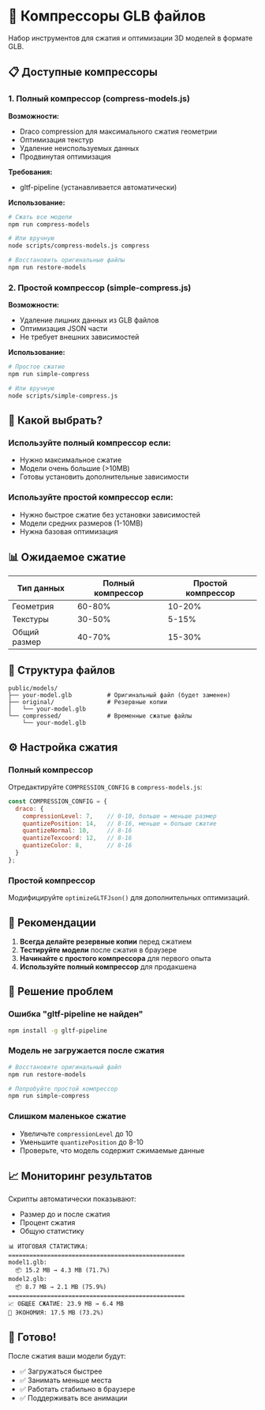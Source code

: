 # 🔧 Компрессоры GLB файлов

Набор инструментов для сжатия и оптимизации 3D моделей в формате GLB.

## 📋 Доступные компрессоры

### 1. Полный компрессор (compress-models.js)
**Возможности:**
- Draco compression для максимального сжатия геометрии
- Оптимизация текстур
- Удаление неиспользуемых данных
- Продвинутая оптимизация

**Требования:**
- gltf-pipeline (устанавливается автоматически)

**Использование:**
```bash
# Сжать все модели
npm run compress-models

# Или вручную
node scripts/compress-models.js compress

# Восстановить оригинальные файлы
npm run restore-models
```

### 2. Простой компрессор (simple-compress.js)
**Возможности:**
- Удаление лишних данных из GLB файлов
- Оптимизация JSON части
- Не требует внешних зависимостей

**Использование:**
```bash
# Простое сжатие
npm run simple-compress

# Или вручную
node scripts/simple-compress.js
```

## 🎯 Какой выбрать?

### Используйте **полный компрессор** если:
- Нужно максимальное сжатие
- Модели очень большие (>10MB)
- Готовы установить дополнительные зависимости

### Используйте **простой компрессор** если:
- Нужно быстрое сжатие без установки зависимостей
- Модели средних размеров (1-10MB)
- Нужна базовая оптимизация

## 📊 Ожидаемое сжатие

| Тип данных | Полный компрессор | Простой компрессор |
|------------|-------------------|-------------------|
| Геометрия  | 60-80%           | 10-20%            |
| Текстуры   | 30-50%           | 5-15%             |
| Общий размер | 40-70%         | 15-30%            |

## 📁 Структура файлов

```
public/models/
├── your-model.glb          # Оригинальный файл (будет заменен)
├── original/               # Резервные копии
│   └── your-model.glb
└── compressed/             # Временные сжатые файлы
    └── your-model.glb
```

## ⚙️ Настройка сжатия

### Полный компрессор
Отредактируйте `COMPRESSION_CONFIG` в `compress-models.js`:

```javascript
const COMPRESSION_CONFIG = {
  draco: {
    compressionLevel: 7,    // 0-10, больше = меньше размер
    quantizePosition: 14,   // 8-16, меньше = больше сжатие
    quantizeNormal: 10,     // 8-16
    quantizeTexcoord: 12,   // 8-16
    quantizeColor: 8,       // 8-16
  }
};
```

### Простой компрессор
Модифицируйте `optimizeGLTFJson()` для дополнительных оптимизаций.

## 🚀 Рекомендации

1. **Всегда делайте резервные копии** перед сжатием
2. **Тестируйте модели** после сжатия в браузере
3. **Начинайте с простого компрессора** для первого опыта
4. **Используйте полный компрессор** для продакшена

## 🔧 Решение проблем

### Ошибка "gltf-pipeline не найден"
```bash
npm install -g gltf-pipeline
```

### Модель не загружается после сжатия
```bash
# Восстановите оригинальный файл
npm run restore-models

# Попробуйте простой компрессор
npm run simple-compress
```

### Слишком маленькое сжатие
- Увеличьте `compressionLevel` до 10
- Уменьшите `quantizePosition` до 8-10
- Проверьте, что модель содержит сжимаемые данные

## 📈 Мониторинг результатов

Скрипты автоматически показывают:
- Размер до и после сжатия
- Процент сжатия
- Общую статистику

```
📊 ИТОГОВАЯ СТАТИСТИКА:
==================================================
model1.glb:
  📦 15.2 MB → 4.3 MB (71.7%)
model2.glb:
  📦 8.7 MB → 2.1 MB (75.9%)
==================================================
📈 ОБЩЕЕ СЖАТИЕ: 23.9 MB → 6.4 MB
🎯 ЭКОНОМИЯ: 17.5 MB (73.2%)
```

## 🎉 Готово!

После сжатия ваши модели будут:
- ✅ Загружаться быстрее
- ✅ Занимать меньше места
- ✅ Работать стабильно в браузере
- ✅ Поддерживать все анимации 
